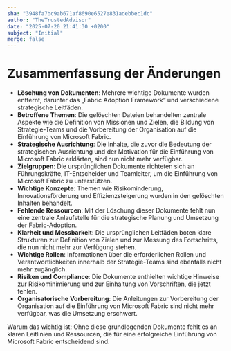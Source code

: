 ```yaml
---
sha: "3948fa7bc9ab671af8690e6527e831adebbec1dc"
author: "TheTrustedAdvisor"
date: "2025-07-20 21:41:30 +0200"
subject: "Initial"
merge: false
---
```


# Zusammenfassung der Änderungen

- **Löschung von Dokumenten**: Mehrere wichtige Dokumente wurden entfernt, darunter das „Fabric Adoption Framework“ und verschiedene strategische Leitfäden.
- **Betroffene Themen**: Die gelöschten Dateien behandelten zentrale Aspekte wie die Definition von Missionen und Zielen, die Bildung von Strategie-Teams und die Vorbereitung der Organisation auf die Einführung von Microsoft Fabric.
- **Strategische Ausrichtung**: Die Inhalte, die zuvor die Bedeutung der strategischen Ausrichtung und der Motivation für die Einführung von Microsoft Fabric erklärten, sind nun nicht mehr verfügbar.
- **Zielgruppen**: Die ursprünglichen Dokumente richteten sich an Führungskräfte, IT-Entscheider und Teamleiter, um die Einführung von Microsoft Fabric zu unterstützen.
- **Wichtige Konzepte**: Themen wie Risikominderung, Innovationsförderung und Effizienzsteigerung wurden in den gelöschten Inhalten behandelt.
- **Fehlende Ressourcen**: Mit der Löschung dieser Dokumente fehlt nun eine zentrale Anlaufstelle für die strategische Planung und Umsetzung der Fabric-Adoption.
- **Klarheit und Messbarkeit**: Die ursprünglichen Leitfäden boten klare Strukturen zur Definition von Zielen und zur Messung des Fortschritts, die nun nicht mehr zur Verfügung stehen.
- **Wichtige Rollen**: Informationen über die erforderlichen Rollen und Verantwortlichkeiten innerhalb der Strategie-Teams sind ebenfalls nicht mehr zugänglich.
- **Risiken und Compliance**: Die Dokumente enthielten wichtige Hinweise zur Risikominimierung und zur Einhaltung von Vorschriften, die jetzt fehlen.
- **Organisatorische Vorbereitung**: Die Anleitungen zur Vorbereitung der Organisation auf die Einführung von Microsoft Fabric sind nicht mehr verfügbar, was die Umsetzung erschwert.

Warum das wichtig ist: Ohne diese grundlegenden Dokumente fehlt es an klaren Leitlinien und Ressourcen, die für eine erfolgreiche Einführung von Microsoft Fabric entscheidend sind.

